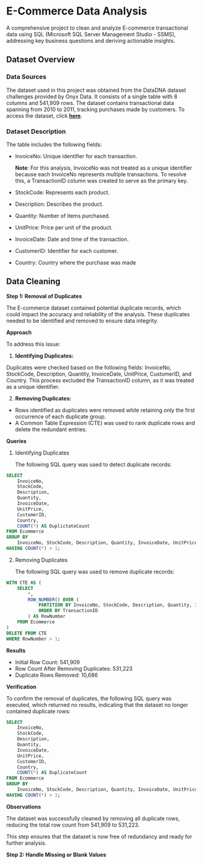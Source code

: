 # E-Commerce Data Analysis
A comprehensive project to clean and analyze E-commerce transactional data using SQL (Microsoft SQL Server Management Studio - SSMS), addressing key business questions and deriving actionable insights.

## Dataset Overview

### Data Sources
The dataset used in this project was obtained from the DataDNA dataset challenges provided by Onyx Data. It consists of a single table with 8 columns and 541,909 rows. The dataset contains transactional data spanning from 2010 to 2011, tracking purchases made by customers.
To access the dataset, click [**here**](https://github.com/Rolakamin/Maven-Toys-Sales-Performance/tree/main/Maven%20Toys%20Dataset).




### Dataset Description
The table includes the following fields:
- InvoiceNo: Unique identifier for each transaction.
  
  **Note**: For this analysis, InvoiceNo was not treated as a unique identifier because each InvoiceNo represents multiple transactions. To resolve this, a TransactionID column was created to serve as the primary key.
- StockCode: Represents each product.
- Description: Describes the product.
- Quantity: Number of items purchased.
- UnitPrice: Price per unit of the product.
- InvoiceDate: Date and time of the transaction.
- CustomerID: Identifier for each customer.
- Country: Country where the purchase was made

## Data Cleaning
**Step 1: Removal of Duplicates**

The E-commerce dataset contained potential duplicate records, which could impact the accuracy and reliability of the analysis. These duplicates needed to be identified and removed to ensure data integrity.

**Approach**

To address this issue:

1. **Identifying Duplicates:**

Duplicates were checked based on the following fields: InvoiceNo, StockCode, Description, Quantity, InvoiceDate, UnitPrice, CustomerID, and Country.
This process excluded the TransactionID column, as it was treated as a unique identifier.

2. **Removing Duplicates:**

- Rows identified as duplicates were removed while retaining only the first occurrence of each duplicate group.
- A Common Table Expression (CTE) was used to rank duplicate rows and delete the redundant entries.
  
**Queries**

1. Identifying Duplicates
   
   The following SQL query was used to detect duplicate records:
   
```sql
SELECT 
    InvoiceNo, 
    StockCode, 
    Description, 
    Quantity, 
    InvoiceDate, 
    UnitPrice, 
    CustomerID, 
    Country, 
    COUNT(*) AS DuplictateCount
FROM Ecommerce
GROUP BY 
    InvoiceNo, StockCode, Description, Quantity, InvoiceDate, UnitPrice, CustomerID, Country
HAVING COUNT(*) > 1;
```

2. Removing Duplicates
   
   The following SQL query was used to remove duplicate records:
   
```sql
WITH CTE AS (
    SELECT 
        *, 
        ROW_NUMBER() OVER (
            PARTITION BY InvoiceNo, StockCode, Description, Quantity, InvoiceDate, UnitPrice, CustomerID, Country 
            ORDER BY TransactionID
        ) AS RowNumber
    FROM Ecommerce
)
DELETE FROM CTE
WHERE RowNumber > 1;
```

**Results**

- Initial Row Count: 541,909
- Row Count After Removing Duplicates: 531,223
- Duplicate Rows Removed: 10,686
  
**Verification**

To confirm the removal of duplicates, the following SQL query was executed, which returned no results, indicating that the dataset no longer contained duplicate rows:

```sql
SELECT 
    InvoiceNo, 
    StockCode, 
    Description, 
    Quantity, 
    InvoiceDate, 
    UnitPrice, 
    CustomerID, 
    Country, 
    COUNT(*) AS DuplicateCount
FROM Ecommerce
GROUP BY 
    InvoiceNo, StockCode, Description, Quantity, InvoiceDate, UnitPrice, CustomerID, Country
HAVING COUNT(*) > 1;
```

**Observations**

The dataset was successfully cleaned by removing all duplicate rows, reducing the total row count from 541,909 to 531,223.

This step ensures that the dataset is now free of redundancy and ready for further analysis.

**Step 2: Handle Missing or Blank Values**





